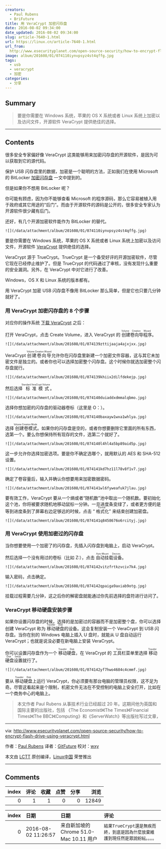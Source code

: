 ```yaml
---
creators:
  - Paul Rubens
  - BriFuture
title: 用 VeraCrypt 加密闪存盘
date: 2016-08-02 09:34:00
date_updated: 2016-08-02 09:34:00
slug: article-7640-1.html
url: https://linux.cn/article-7640-1.html
url_from: 
  http://www.esecurityplanet.com/open-source-security/how-to-encrypt-flash-drive-using-veracrypt.html
image: album/201608/01/074110iynvpsyz4st4qffg.jpg
tags:
  - usb
  - veracrypt
  - 加密
categories:
  - 分享
---
```


## Summary

> 要是你需要在 Windows 系统，苹果的 OS X 系统或者 Linux 系统上加密以及访问文件，开源软件 VeraCrypt 提供绝佳的选择。

***

<!-- more -->

## Contents

很多安全专家偏好像 VeraCrypt 这类能够用来加密闪存盘的开源软件，是因为可以获取到它的源代码。

保护 USB 闪存盘里的数据，加密是一个聪明的方法，正如我们在使用 Microsoft 的 BitLocker [加密闪存盘](http://www.esecurityplanet.com/views/article.php/3880616/How-to-Encrypt-a-USB-Flash-Drive.htm) 一文中提到的。

但是如果你不想用 BitLocker 呢？

你可能有顾虑，因为你不能够查看 Microsoft 的程序源码，那么它容易被植入用于政府或其它用途的“后门”。而由于开源软件的源码是公开的，很多安全专家认为开源软件很少藏有后门。

还好，有几个开源加密软件能作为 BitLocker 的替代。

`![](/data/attachment/album/201608/01/074110iynvpsyz4st4qffg.jpg)`

要是你需要在 Windows 系统，苹果的 OS X 系统或者 Linux 系统上加密以及访问文件，开源软件 [VeraCrypt](http://www.esecurityplanet.com/open-source-security/veracrypt-a-worthy-truecrypt-alternative.html) 提供绝佳的选择。

VeraCrypt 源于 TrueCrypt。TrueCrypt 是一个备受好评的开源加密软件，尽管它现在已经停止维护了。但是 TrueCrypt 的代码通过了审核，没有发现什么重要的安全漏洞。另外，在 VeraCrypt 中对它进行了改善。

Windows，OS X 和 Linux 系统的版本都有。

用 VeraCrypt 加密 USB 闪存盘不像用 BitLocker 那么简单，但是它也只要几分钟就好了。

### 用 VeraCrypt 加密闪存盘的 8 个步骤

对应你的操作系统 [下载 VeraCrypt](https://veracrypt.codeplex.com/releases/view/619351) 之后：

打开 VeraCrypt，点击 Create Volume，进入 VeraCrypt 的<ruby> 创建卷向导程序 <rp>  （ </rp> <rt>  Volume Creation Wizard </rt> <rp>  ） </rp></ruby>。

`![](/data/attachment/album/201608/01/074139zttijaaja4ajxjxx.jpg)`

VeraCrypt <ruby> 创建卷向导 <rp>  （ </rp> <rt>  Volume Creation Wizard </rt> <rp>  ） </rp></ruby>允许你在闪存盘里新建一个加密文件容器，这与其它未加密文件是独立的。或者你也可以选择加密整个闪存盘。这个时候你就选加密整个闪存盘就行。

`![](/data/attachment/album/201608/01/074139khiix2dilfdekejp.jpg)`

然后选择<ruby> 标准模式 <rp>  （ </rp> <rt>  Standard VeraCrypt Volume </rt> <rp>  ） </rp></ruby>。

`![](/data/attachment/album/201608/01/074140duiaddxdmmalqbmo.jpg)`

选择你想加密的闪存盘的驱动器卷标（这里是 O：）。

`![](/data/attachment/album/201608/01/074140baxayw1wxa1whlya.jpg)`

选择<ruby> 创建卷模式 <rp>  （ </rp> <rt>  Volume Creation Mode </rt> <rp>  ） </rp></ruby>。如果你的闪存盘是空的，或者你想要删除它里面的所有东西，选第一个。要么你想保持所有现存的文件，选第二个就好了。

`![](/data/attachment/album/201608/01/074140l4hl4a5bp89aid5p.jpg)`

这一步允许你选择加密选项。要是你不确定选哪个，就用默认的 AES 和 SHA-512 设置。

`![](/data/attachment/album/201608/01/074141kd7hz11l78v8f1v7.jpg)`

确定了卷容量后，输入并确认你想要用来加密数据密码。

`![](/data/attachment/album/201608/01/074141wl6fyweafuk7jlau.jpg)`

要有效工作，VeraCrypt 要从一个熵或者“随机数”池中取出一个随机数。要初始化这个池，你将被要求随机地移动鼠标一分钟。一旦进度条变绿了，或者更方便的是等到进度条到了屏幕右边足够远的时候，点击 “<ruby> 格式化 <rp>  （ </rp> <rt>  Format </rt> <rp>  ） </rp></ruby>” 来结束创建加密盘。

`![](/data/attachment/album/201608/01/074141q8458676o6rcityj.jpg)`

### 用 VeraCrypt 使用加密过的闪存盘

当你想要使用一个加密了的闪存盘，先插入闪存盘到电脑上，启动 VeraCrypt。

然后选择一个没有用过的卷标（比如 Z:），点击<ruby> 自动挂载设备 <rp>  （ </rp> <rt>  Auto-Mount Devices </rt> <rp>  ） </rp></ruby>。

`![](/data/attachment/album/201608/01/074142vitzfrtkzvciv7k4.jpg)`

输入密码，点击确定。

`![](/data/attachment/album/201608/01/074142qpaiga9axiab9otg.jpg)`

挂载过程需要几分钟，这之后你的解密盘就能通过你先前选择的盘符进行访问了。

### VeraCrypt 移动硬盘安装步骤

如果你设置闪存盘的时候，选择的是加密过的容器而不是加密整个盘，你可以选择创建 VeraCrypt 称为<ruby> 移动硬盘 <rp>  （ </rp> <rt>  Traveler Disk </rt> <rp>  ） </rp></ruby>的设备。这会复制安装一个 VeraCrypt 到 USB 闪存盘。当你在别的 Windows 电脑上插入 U 盘时，就能从 U 盘自动运行 VeraCrypt；也就是说没必要在新电脑上安装 VeraCrypt。

你可以设置闪存盘作为一个<ruby> 移动硬盘 <rp>  （ </rp> <rt>  Traveler Disk </rt> <rp>  ） </rp></ruby>，在 VeraCrypt 的<ruby> 工具栏 <rp>  （ </rp> <rt>  Tools </rt> <rp>  ） </rp></ruby>菜单里选择<ruby> 移动硬盘设置 <rp>  （ </rp> <rt>  Traveler Disk SetUp </rt> <rp>  ） </rp></ruby>就行了。

`![](/data/attachment/album/201608/01/074142yf7hwo4684c4cmmf.jpg)`

要从<ruby> 移动硬盘 <rp>  （ </rp> <rt>  Traveler Disk </rt> <rp>  ） </rp></ruby>上运行 VeraCrypt，你必须要有那台电脑的管理员权限，这不足为奇。尽管这看起来是个限制，机密文件无法在不受控制的电脑上安全打开，比如在一个商务中心的电脑上。

> 
> 本文作者 Paul Rubens 从事技术行业已经超过 20 年。这期间他为英国和国际主要的出版社，包括 《The Economist》《The Times》《Financial Times》《The BBC》《Computing》和《ServerWatch》等出版社写过文章，
> 
> 
> 

---

via: <http://www.esecurityplanet.com/open-source-security/how-to-encrypt-flash-drive-using-veracrypt.html>

作者：[Paul Rubens](http://www.esecurityplanet.com/author/3700/Paul-Rubens)  译者：[GitFuture](https://github.com/GitFuture) 校对：[wxy](https://github.com/wxy)

本文由 [LCTT](https://github.com/LCTT/TranslateProject) 原创编译，[Linux中国](https://linux.cn/) 荣誉推出

***

## Comments


|   index |   评论 |   收藏 |   点赞 |   分享 |   浏览 |
|--------:|-------:|-------:|-------:|-------:|-------:|
|       0 |      1 |      1 |      0 |      0 |  12849 |

|   index | 日期                | 日期                                    | 评论                                                                          |
|--------:|:--------------------|:----------------------------------------|:------------------------------------------------------------------------------|
|       0 | 2016-08-02 11:26:57 | 来自新加坡的 Chrome 51.0-Mac 10.11 用户 | `結果TrueCrypt還是無疾而終，到底是因為什麼放棄維護到現任然是眾說紛紜。。。。` |
